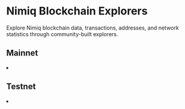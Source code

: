 # Nimiq Blockchain Explorers

Explore Nimiq blockchain data, transactions, addresses, and network statistics through community-built explorers.

## Mainnet

<NqGrid span="2">
  <li v-for="explorer in data.mainnet" :key="explorer.link">
    <NqCard :href="explorer.link" :title="explorer.name" :description="explorer.developer ? `By ${explorer.developer}` : 'Community'" layout="row">
      <template #icon>
        <img :src="explorer.logo" :alt="explorer.name" size-48 shrink-0 />
      </template>
    </NqCard>
  </li>
</NqGrid>

## Testnet

<NqGrid span="2">
  <li v-for="explorer in data.testnet" :key="explorer.link">
    <NqCard :href="explorer.link" :title="explorer.name" :description="explorer.developer ? `By ${explorer.developer}` : 'Community'" layout="row">
      <template #icon>
        <img :src="explorer.logo" :alt="explorer.name" size-48 shrink-0 />
      </template>
    </NqCard>
  </li>
</NqGrid>

<script setup lang="ts">
import { data } from '../.vitepress/data/blockchain-explorers.data'
</script>
